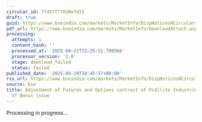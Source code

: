 ```yaml
---
circular_id: 7f457f77038efd15
draft: true
guid: https://www.bseindia.com/markets/MarketInfo/DispNoticesNCirculars.aspx?Noticeid={5B34E9AF-0C37-4F77-B191-7EC3FDD3DF3C}&noticeno=20250919-12&dt=09/19/2025&icount=12&totcount=44&flag=0
pdf_url: https://www.bseindia.com/markets/MarketInfo/DownloadAttach.aspx?id=20250919-12&attachedId=
processing:
  attempts: 1
  content_hash: ''
  processed_at: '2025-09-21T21:25:51.700566'
  processor_version: '2.0'
  stage: download_failed
  status: failed
published_date: '2025-09-19T10:45:57+00:00'
rss_url: https://www.bseindia.com/markets/MarketInfo/DispNoticesNCirculars.aspx?Noticeid={5B34E9AF-0C37-4F77-B191-7EC3FDD3DF3C}&noticeno=20250919-12&dt=09/19/2025&icount=12&totcount=44&flag=0
source: bse
title: Adjustment of Futures and Options contract of Pidilite Industries Ltd on account
  of Bonus issue
---
```


Processing in progress...